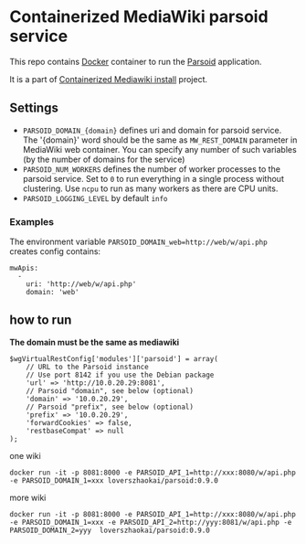 # Containerized MediaWiki parsoid service

This repo contains [Docker](https://docs.docker.com/) container to run the [Parsoid](https://www.mediawiki.org/wiki/Parsoid) application.

It is a part of [Containerized Mediawiki install](https://github.com/pastakhov/compose-mediawiki-ubuntu) project.

## Settings

- `PARSOID_DOMAIN_{domain}` defines uri and domain for parsoid service. The '{domain}' word should be the same as `MW_REST_DOMAIN` parameter in MediaWiki web container. You can specify any number of such variables (by the number of domains for the service)
- `PARSOID_NUM_WORKERS` defines the number of worker processes to the parsoid service. Set to `0` to run everything in a single process without clustering. Use `ncpu` to run as many workers as there are CPU units.
- `PARSOID_LOGGING_LEVEL` by default `info`

### Examples ###

The environment variable `PARSOID_DOMAIN_web=http://web/w/api.php` creates config contains:
```
mwApis:
  -
    uri: 'http://web/w/api.php'
    domain: 'web'
```

## how to run

**The domain must be the same as mediawiki**

```
$wgVirtualRestConfig['modules']['parsoid'] = array(
    // URL to the Parsoid instance
    // Use port 8142 if you use the Debian package
    'url' => 'http://10.0.20.29:8081',
    // Parsoid "domain", see below (optional)
    'domain' => '10.0.20.29',
    // Parsoid "prefix", see below (optional)
    'prefix' => '10.0.20.29',
    'forwardCookies' => false,
    'restbaseCompat' => null
);
```

one wiki
```
docker run -it -p 8081:8000 -e PARSOID_API_1=http://xxx:8080/w/api.php -e PARSOID_DOMAIN_1=xxx loverszhaokai/parsoid:0.9.0
```

more wiki
```
docker run -it -p 8081:8000 -e PARSOID_API_1=http://xxx:8080/w/api.php -e PARSOID_DOMAIN_1=xxx -e PARSOID_API_2=http://yyy:8081/w/api.php -e PARSOID_DOMAIN_2=yyy  loverszhaokai/parsoid:0.9.0
```
